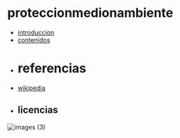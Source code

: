 # proteccionmedionambiente

- [introduccion](introduccion/introduccion.md)
- [contenidos](contenidos/contenidos.md)
- # referencias
- [wikipedia](https://es.wikipedia.org/wiki/Wikipedia:Portada)
- ## licencias

![images (3)](https://user-images.githubusercontent.com/114906901/201607798-8c0aaccf-9b27-4d7f-b34f-eed692276fdc.jpeg)


